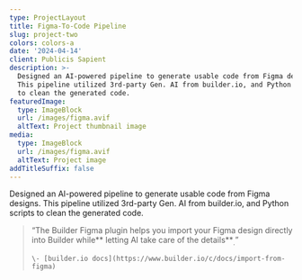 ```yaml
---
type: ProjectLayout
title: Figma-To-Code Pipeline
slug: project-two
colors: colors-a
date: '2024-04-14'
client: Publicis Sapient
description: >-
  Designed an AI-powered pipeline to generate usable code from Figma designs.
  This pipeline utilized 3rd-party Gen. AI from builder.io, and Python scripts
  to clean the generated code.
featuredImage:
  type: ImageBlock
  url: /images/figma.avif
  altText: Project thumbnail image
media:
  type: ImageBlock
  url: /images/figma.avif
  altText: Project image
addTitleSuffix: false
---
```


Designed an AI-powered pipeline to generate usable code from Figma designs. This pipeline utilized 3rd-party Gen. AI from builder.io, and Python scripts to clean the generated code.

> “The Builder Figma plugin helps you import your Figma design directly into Builder while** letting AI take care of the details**<sub>.</sub>”
>
>     \- [builder.io docs](https://www.builder.io/c/docs/import-from-figma)
